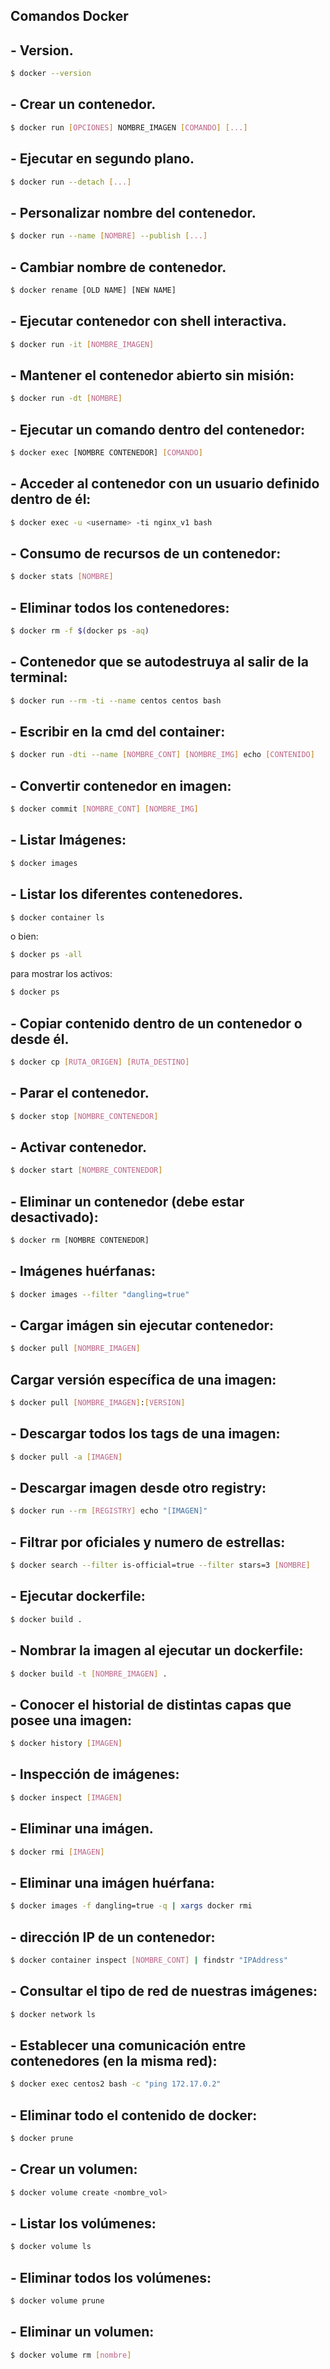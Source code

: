 ## Comandos Docker

## - Version.
```bash
$ docker --version
```
## - Crear un contenedor.
```bash
$ docker run [OPCIONES] NOMBRE_IMAGEN [COMANDO] [...]
```
## - Ejecutar en segundo plano.
```bash
$ docker run --detach [...]
```
## - Personalizar nombre del contenedor.
```bash
$ docker run --name [NOMBRE] --publish [...]
```
## - Cambiar nombre de contenedor.
```bash
$ docker rename [OLD NAME] [NEW NAME]
```
## - Ejecutar contenedor con shell interactiva.
```bash
$ docker run -it [NOMBRE_IMAGEN]
```
## - Mantener el contenedor abierto sin misión:
```bash
$ docker run -dt [NOMBRE]
```
## - Ejecutar un comando dentro del contenedor:
```bash
$ docker exec [NOMBRE CONTENEDOR] [COMANDO]
```
## - Acceder al contenedor con un usuario definido dentro de él:
```bash
$ docker exec -u <username> -ti nginx_v1 bash
```
## - Consumo de recursos de un contenedor:
```bash
$ docker stats [NOMBRE]
```
## - Eliminar todos los contenedores:
```bash
$ docker rm -f $(docker ps -aq)
```
## - Contenedor que se autodestruya al salir de la terminal:
```bash
$ docker run --rm -ti --name centos centos bash
```
## - Escribir en la cmd del container:
```bash
$ docker run -dti --name [NOMBRE_CONT] [NOMBRE_IMG] echo [CONTENIDO]
```
## - Convertir contenedor en imagen:
```bash
$ docker commit [NOMBRE_CONT] [NOMBRE_IMG]
```
## - Listar Imágenes:
```bash
$ docker images
```
## - Listar los diferentes contenedores.
```bash
$ docker container ls
```
o bien:
```bash
$ docker ps -all
```
para mostrar los activos:
```bash
$ docker ps
```
## - Copiar contenido dentro de un contenedor o desde él.
```bash
$ docker cp [RUTA_ORIGEN] [RUTA_DESTINO]
```
## - Parar el contenedor.
```bash
$ docker stop [NOMBRE_CONTENEDOR]
```
## - Activar contenedor.
```bash
$ docker start [NOMBRE_CONTENEDOR]
```

## - Eliminar un contenedor (debe estar desactivado):
```bash
$ docker rm [NOMBRE CONTENEDOR]
```

## - Imágenes huérfanas:
```bash
$ docker images --filter "dangling=true"
```

## - Cargar imágen sin ejecutar contenedor:
```bash
$ docker pull [NOMBRE_IMAGEN]
```

## Cargar versión específica de una imagen:
```bash
$ docker pull [NOMBRE_IMAGEN]:[VERSION]
```

## - Descargar todos los tags de una imagen:
```bash
$ docker pull -a [IMAGEN]
```

## - Descargar imagen desde otro registry:
```bash
$ docker run --rm [REGISTRY] echo "[IMAGEN]"
```

## - Filtrar por oficiales y numero de estrellas:
```bash
$ docker search --filter is-official=true --filter stars=3 [NOMBRE]
```

## - Ejecutar dockerfile:
```bash
$ docker build .
```

## - Nombrar la imagen al ejecutar un dockerfile:
```bash
$ docker build -t [NOMBRE_IMAGEN] .
```

## - Conocer el historial de distintas capas que posee una imagen:
```bash
$ docker history [IMAGEN]
```

## - Inspección de imágenes:
```bash
$ docker inspect [IMAGEN]
```

## - Eliminar una imágen.
```bash
$ docker rmi [IMAGEN]
```

## - Eliminar una imágen huérfana:
```bash
$ docker images -f dangling=true -q | xargs docker rmi
```

## - dirección IP de un contenedor:
```bash
$ docker container inspect [NOMBRE_CONT] | findstr "IPAddress"
```

## - Consultar el tipo de red de nuestras imágenes:
```bash
$ docker network ls
```

## - Establecer una comunicación entre contenedores (en la misma red):
```bash
$ docker exec centos2 bash -c "ping 172.17.0.2"
```

## - Eliminar todo el contenido de docker:
```bash
$ docker prune
```

## - Crear un volumen:
```bash
$ docker volume create <nombre_vol>
```

## - Listar los volúmenes:
```bash
$ docker volume ls
```

## - Eliminar todos los volúmenes:
```bash
$ docker volume prune
```
## - Eliminar un volumen:
```bash
$ docker volume rm [nombre]
```